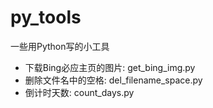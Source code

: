 # py_tools
一些用Python写的小工具
* 下载Bing必应主页的图片: get_bing_img.py
* 删除文件名中的空格: del_filename_space.py
* 倒计时天数: count_days.py
